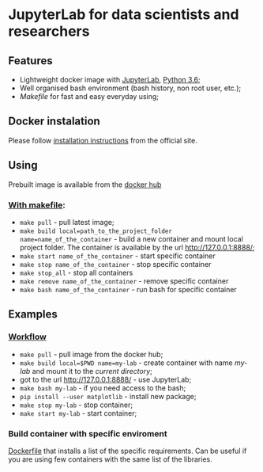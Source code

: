 # JupyterLab for data scientists and researchers

## Features
* Lightweight docker image with [JupyterLab](https://jupyterlab.readthedocs.io/en/stable/), [Python 3.6](https://docs.python.org/3.6/);
* Well organised bash environment (bash history, non root user, etc.);
* *Makefile* for fast and easy everyday using;

## Docker instalation
Please follow [installation instructions](https://docs.docker.com/install/) from the official site.

## Using
Prebuilt image is available from the [docker hub](https://hub.docker.com/r/dbaibak/jupyter-lab/)

### [With makefile](#makefile):
* `make pull` - pull latest image;
* `make build local=path_to_the_project_folder name=name_of_the_container` - build a new container and mount local project folder. The container is available by the url http://127.0.0.1:8888/;
* `make start name_of_the_container` - start specific container
* `make stop name_of_the_container` - stop specific container
* `make stop_all` - stop all containers
* `make remove name_of_the_container` - remove specific container
* `make bash name_of_the_container` - run bash for specific container

## Examples

### [Workflow](#workflow)
* `make pull` - pull image from the docker hub;
* `make build local=$PWD name=my-lab` - create container with name *my-lab* and mount it to the *current directory*;
* got to the url http://127.0.0.1:8888/ - use JupyterLab;
* `make bash my-lab` - if you need access to the bash;
* `pip install --user matplotlib` - install new package;
* `make stop my-lab` - stop container;
* `make start my-lab` - start container;

### Build container with specific enviroment
[Dockerfile](https://github.com/DanilBaibak/docker-jupyter-lab/blob/master/examples/ml_env/Dockerfile) that installs a list of the specific requirements. Can be useful if you are using few containers with the same list of the libraries.
